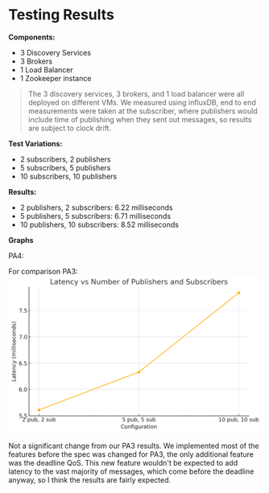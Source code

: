 # Testing Results

**Components:**
- 3 Discovery Services
- 3 Brokers
- 1 Load Balancer
- 1 Zookeeper instance

> The 3 discovery services, 3 brokers, and 1 load balancer were all deployed on different VMs. We measured using influxDB, end to end measurements were taken at the subscriber, where publishers would include time of publishing when they sent out messages, so results are subject to clock drift. 

**Test Variations:**
- 2 subscribers, 2 publishers
- 5 subscribers, 5 publishers
- 10 subscribers, 10 publishers

**Results:**
- 2 publishers, 2 subscribers: 6.22 milliseconds
- 5 publishers, 5 subscribers: 6.71 milliseconds
- 10 publishers, 10 subscribers: 8.52 milliseconds

**Graphs**

PA4: 

For comparison PA3:
![Latency Graph PA3](plotpa3.png)



Not a significant change from our PA3 results. We implemented most of the features before the spec was changed for PA3, the only additional feature was the deadline QoS. This new feature wouldn't be expected to add latency to the vast majority of messages, which come before the deadline anyway, so I think the results are fairly expected. 
